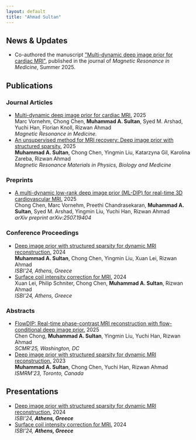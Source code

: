 ```yaml
---
layout: default
title: "Ahmad Sultan"
---
```


<section class="news section-divider">
    <h2>News & Updates</h2>
    <ul>
<!--         <li>Started a summer internship in May 2025 at Canon Medical Research USA (CMRU) as an MR Feature Development Research Scientist.</li>      -->
        <li>Co-authored the manuscript <a href="[https://doi.org/10.1002/mrm.70000](https://doi.org/10.1002/mrm.70000)" target="_blank" class="custom-link">"Multi-dynamic deep image prior for cardiac MRI"</a>, published in the journal of <em>Magnetic Resonance in Medicine</em>, Summer 2025.</li>     
<!--         <li>Awarded 2nd Place at the 2025 Hayes Research Forum for my oral presentation on “Motion-Robust Volumetric CMR.”</li> -->
    </ul>
</section>


<!-- 
<section class="projects section-divider">
    <h2>Research Projects</h2>
    <div class="project-grid">
        <div class="project">
            <img src="/assets/gifs/4D_flow.gif" alt="4D Flow Image Reconstruction GIF" class="project-img">
                <h3>Motion-robust 4D Flow Image Reconstruction</h3>
            <p>
                Developed a novel optimization technique integrated with outlier rejection for motion-robust reconstruction of 4D flow cardiovascular magnetic resonance images.
            </p>
            <div class="project-links">
                <a href="https://doi.org/10.1002/mrm.30123" target="_blank" class="custom-link" style="text-decoration: none; display: flex; align-items: center; gap: 5px;">
                    Paper <img src="/assets/icons/paper-icon.png" alt="Paper Icon" style="width:24px; height:24px;">
                </a>
                <a>|</a>
                <a href="https://github.com/OSU-MR/motion-robust-CMR" target="_blank" class="custom-link" style="text-decoration: none; display: flex; align-items: center; gap: 5px;">
                    Code <img src="/assets/icons/github-icon.png" alt="GitHub Icon" style="width:24px; height:24px;">
                </a>
                <a>|</a>
                <a href="/assets/files/ISMRM24_Abstract_Arshad.pdf" target="_blank" class="custom-link" style="text-decoration: none; display: flex; align-items: center; gap: 5px;">
                    Abstract <img src="/assets/icons/abstract-icon.png" alt="Abstract Icon" style="width:24px; height:24px;">
                </a>
                <a>|</a>
                <a href="https://buckeyemailosu-my.sharepoint.com/:v:/g/personal/arshad_32_buckeyemail_osu_edu/EVqLUww-rG9OlApDsG8TuzsBVAF3F_PzSFYjzhWEJDptSQ?e=g3iRlf" target="_blank" class="custom-link" style="text-decoration: none; display: flex; align-items: center; gap: 5px;">
                    Video <img src="/assets/icons/video-icon.png" alt="GitHub Icon" style="width:24px; height:24px;">
                </a>
            </div>
        </div>
        <div class="project">
            <img src="/assets/gifs/3D_cine.gif" alt="4D Flow Image Reconstruction GIF" class="project-img">
                <h3>Motion-robust 3D cine Image Reconstruction</h3>
            <p>
                Proposed a novel optimization technique integrated with outlier rejection for motion-robust reconstruction of 3D cine cardiovascular magnetic resonance images.
            </p>
            <div class="project-links">
                <a href="https://doi.org/10.1002/mrm.30123" target="_blank" class="custom-link" style="text-decoration: none; display: flex; align-items: center; gap: 5px;">
                    Paper <img src="/assets/icons/paper-icon.png" alt="Paper Icon" style="width:24px; height:24px;">
                </a>
                <a>|</a>
                <a href="https://github.com/OSU-MR/motion-robust-CMR" target="_blank" class="custom-link" style="text-decoration: none; display: flex; align-items: center; gap: 5px;">
                    Code <img src="/assets/icons/github-icon.png" alt="GitHub Icon" style="width:24px; height:24px;">
                </a>
                <a>|</a>
                <a href="/assets/files/SCMR24_Abstract_Arshad.pdf" target="_blank" class="custom-link" style="text-decoration: none; display: flex; align-items: center; gap: 5px;">
                    Abstract <img src="/assets/icons/abstract-icon.png" alt="Abstract Icon" style="width:24px; height:24px;">
                </a>
            </div>
        </div>
        <div class="project">
            <img src="/assets/gifs/exercise.gif" alt="In-magnet exercise CMR" class="project-img">
                <h3>In-magnet Exercise Cardiovascular MRI</h3>
            <p>
                Assessing and validating new CMR protocols and reconstruction frameworks to facilitate assessment of cardiac function during exercise stress using planar, volumetric and flow imaging.
            </p>
            <div class="project-links">
                <a href="https://doi.org/10.1002/mrm.30123" target="_blank" class="custom-link" style="text-decoration: none; display: flex; align-items: center; gap: 5px;">
                    Paper 1 <img src="/assets/icons/paper-icon.png" alt="Paper Icon" style="width:24px; height:24px;">
                </a>
                <a>|</a>
                <a href="https://github.com/OSU-MR/motion-robust-CMR" target="_blank" class="custom-link" style="text-decoration: none; display: flex; align-items: center; gap: 5px;">
                    Code 1 <img src="/assets/icons/github-icon.png" alt="GitHub Icon" style="width:24px; height:24px;">
                </a>
                <a>|</a>
               <a href="https://arxiv.org/abs/2402.17877" target="_blank" class="custom-link" style="text-decoration: none; display: flex; align-items: center; gap: 5px;">
                    Paper 2 <img src="/assets/icons/paper-icon.png" alt="Paper Icon" style="width:24px; height:24px;">
                </a>
            </div>
        </div>
        <div class="project">
            <img src="/assets/gifs/lowfield.gif" alt="In-magnet exercise CMR" class="project-img">
                <h3>Low-Field 4D flow Cardiac Magnetic Resonance Imaging</h3>
            <p>
                Developed new CMR protocols and reconstruction frameworks to facilitate volumetric flow imaging at a low-field scanner.
            </p>
        </div>
        <div class="project">
            <img src="/assets/gifs/glasses.jpg" alt="iSight" class="project-img">
                <h3>iSight: Smart Glasses & Cane for Visually Impaired</h3>
            <p>
                Developed a wearable prototype integrating computer vision-based smart glasses and sensor fusion-based smart cane, providing real-time audio guidance to visually impaired individuals for object identification, obstacle avoidance, and navigation.
            </p>  
            <div class="project-links">
                <a href="/assets/files/iSight19_Report_Arshad.pdf" target="_blank" class="custom-link" style="text-decoration: none; display: flex; align-items: center; gap: 5px;">
                    Report <img src="/assets/icons/paper-icon.png" alt="Paper Icon" style="width:24px; height:24px;">
                </a>
                <a>|</a>
                <a href="https://youtu.be/wlyYk-eeM3M?si=KScoKaDOfwm34wc_" target="_blank" class="custom-link" style="text-decoration: none; display: flex; align-items: center; gap: 5px;">
                    Video <img src="/assets/icons/video-icon.png" alt="GitHub Icon" style="width:24px; height:24px;">
                </a>
                                <a>|</a>
                <a href="/assets/Posters/Project_iSight_Poster.pdf" target="_blank" class="custom-link" style="text-decoration: none; display: flex; align-items: center; gap: 5px;">
                    Poster <img src="/assets/icons/poster-icon.png" alt="Poster Icon" style="width:24px; height:24px;">
                </a>
            </div>
        </div>
    </div>
</section>

-->



<section class="publications">
<h2>Publications</h2>
    
<h3>Journal Articles</h3>
<ul class="publication-list">
    
<li><div class="publication-title"><a href="https://doi.org/10.1002/mrm.70000" target="_blank"> <!--  link  -->
    Multi-dynamic deep image prior for cardiac MRI.</a> <!--  title  -->
    <span class="publication-year">2025</span></div> <!--  year  -->
    <div class="publication-authors">Marc Vornehm, Chong Chen, <strong>Muhammad A. Sultan</strong>, Syed M. Arshad, Yuchi Han, Florian Knoll, Rizwan Ahmad</div> <!--  authors  -->
    <div class="publication-journal"><em>Magnetic Resonance in Medicine.</em></div></li> <!--  journal  -->

<li><div class="publication-title"><a href="https://doi.org/10.1007/s10334-025-01257-z" target="_blank"> <!--  link  -->
    An unsupervised method for MRI recovery: Deep image prior with structured sparsity.</a> <!--  title  -->
    <span class="publication-year">2025</span></div> <!--  year  -->
    <div class="publication-authors"><strong>Muhammad A. Sultan</strong>, Chong Chen, Yingmin Liu, Katarzyna Gil, Karolina Zareba, Rizwan Ahmad</div> <!--  authors  -->
    <div class="publication-journal"><em>Magnetic Resonance Materials in Physics, Biology and Medicine</em></div></li> <!--  journal  -->
    
</ul>


<h3>Preprints</h3>
<ul class="publication-list">
    
<li><div class="publication-title"><a href="https://arxiv.org/abs/2507.19404" target="_blank">
    A multi-dynamic low-rank deep image prior (ML-DIP) for real-time 3D cardiovascular MRI.</a>
    <span class="publication-year">2025</span></div>
    <div class="publication-authors">Chong Chen, Marc Vornehm, Preethi Chandrasekaran, <strong>Muhammad A. Sultan</strong>, Syed M. Arshad, Yingmin Liu, Yuchi Han, Rizwan Ahmad</div>
    <div class="publication-journal"><em>arXiv preprint arXiv:2507.19404</em></div>
</li>

</ul>


<h3>Conference Proceedings</h3>
<ul class="publication-list">
    
<li><div class="publication-title"><a href="https://doi.org/10.1109/ISBI56570.2024.10635579" target="_blank"> <!--  link  -->
    Deep image prior with structured sparsity for dynamic MRI reconstruction.</a> <!--  title  -->
    <span class="publication-year">2024</span></div> <!--  year  -->
    <div class="publication-authors"><strong>Muhammad A. Sultan</strong>, Chong Chen, Yingmin Liu, Xuan Lei, Rizwan Ahmad</div> <!--  authors  -->
    <div class="publication-journal"><em>ISBI'24, Athens, Greece</em></div></li> <!--  journal  -->

<li><div class="publication-title"><a href="https://doi.org/10.1109/ISBI56570.2024.10635382" target="_blank"> <!--  link  -->
    Surface coil intensity correction for MRI.</a> <!--  title  -->
    <span class="publication-year">2024</span></div> <!--  year  -->
    <div class="publication-authors">Xuan Lei, Philip Schniter, Chong Chen, <strong>Muhammad A. Sultan</strong>, Rizwan Ahmad</div> <!--  authors  -->
    <div class="publication-journal"><em>ISBI'24, Athens, Greece</em></div></li> <!--  journal  -->
    
<!--    
<li><div class="publication-title"><a href="https://arxiv.org/abs/2405.16715" target="_blank">
    Coil Reweighting to Suppress Motion Artifacts in Real-Time Exercise Cine Imaging.</a>
    <span class="publication-year">2024</span></div>
    <div class="publication-authors">Chong Chen, Yingmin Liu, Yu Ding, Matthew Tong, Preethi Chandrasekaran, Christopher Crabtree, <strong>Syed M. Arshad</strong>, Yuchi Han, Rizwan Ahmad</div>
    <div class="publication-journal"><em>arXiv preprint arXiv:2405.16715</em></div></li>
-->

</ul>


    
<h3>Abstracts</h3>
<ul class="publication-list">

<li><div class="publication-title"><a href="https://doi.org/10.1016/j.jocmr.2024.101504" target="_blank">
    FlowDIP: Real-time phase-contrast MRI reconstruction with flow-conditional deep image prior.</a>
    <span class="publication-year">2025</span></div>
    <div class="publication-authors">Chen Chong, <strong>Muhammad A. Sultan</strong>, Yingmin Liu, Yuchi Han, Rizwan Ahmad</div>
    <div class="publication-journal"><em>SCMR'25, Washington, DC</em></div></li>
    
<li><div class="publication-title"><a href="https://archive.ismrm.org/2023/4780.html" target="_blank">
    Deep image prior with structured sparsity for dynamic MRI reconstruction.</a>
    <span class="publication-year">2023</span></div>
    <div class="publication-authors"><strong>Muhammad A. Sultan</strong>, Chong Chen, Yuchi Han, Rizwan Ahmad</div>
    <div class="publication-journal"><em>ISMRM'23, Toronto, Canada</em></div></li>

<!--
<li><div class="publication-title"><a href="https://submissions.mirasmart.com/ISMRM2025/Handlers/ViewTeaser.ashx?esbpgm=9952_2770" target="_blank">Motion-Guided Deep Image Prior for 3D Real-Time Cine (M-DIP-3D).</a><span class="publication-year">2025</span></div><div class="publication-authors">Chong Chen, Marc Vornehm, Muhammad Ahmad Sultan, <strong>Syed M. Arshad</strong>, Yuchi Han, Rizwan Ahmad</div><div class="publication-journal"><em>ISMRM'25, Honolulu, Hawaii</em></div></li>
<li><div class="publication-title"><a href="https://submissions.mirasmart.com/ISMRM2025/Handlers/ViewTeaser.ashx?esbpgm=37_324" target="_blank">Free-Running Time-Resolved 3D+time Cardiovascular MRI at 40 Hz in a One Minute Scan using Cartesian Sampling and CMR-MOTUS.</a><span class="publication-year">2025</span></div><div class="publication-authors">Thomas E. Olausson, Maarten L. Terpstra, Edwin Versteeg, Casper Beijst, <strong>Syed M. Arshad</strong>, Birgitta K. Velthuis, Cornelis van den Berg, Alessandro Sbrizzi</div><div class="publication-journal"><em>ISMRM'25, Honolulu, Hawaii</em></div></li>
<li><div class="publication-title"><a href="https://submissions.mirasmart.com/ISMRM2025/Handlers/ViewTeaser.ashx?esbpgm=9812_4029" target="_blank">Initial Experience With Non-Contrast, Gadolinium, And Ferumoxytol-Enhanced Image-Based Navigator 3D MRA Of The Thoracic Aorta At 0.55T</a><span class="publication-year">2025</span></div><div class="publication-authors">Juliet Varghese, Katherine Binzel, <strong>Syed M. Arshad</strong>, Ning Jin, Karl P. Kunze, René M. Botnar, Claudia M. Prieto, Rizwan Ahmad, Yuchi Han, Matthew S. Tong, Orlando P. Simonetti</div><div class="publication-journal"><em>ISMRM'25, Honolulu, Hawaii</em></div></li>
<li><div class="publication-title"><a href="https://doi.org/10.1016/j.jocmr.2024.101341" target="_blank">Ferumoxytol-enhanced free-running 5D whole-heart CMR at 0.55 T.</a><span class="publication-year">2025</span></div><div class="publication-authors">Xavier Sieber, Preethi S. Chandrasekaran, Juliet Varghese, Yingmin Liu, Christopher Roy, Jérôme Yerly, <strong>Syed M. Arshad</strong>, Rizwan Ahmad, Ruud B. Van Heeswijk, Mathias Stuber, Orlando Simonetti</div><div class="publication-journal"><em>SCMR'25, Washington, DC</em></div></li>
-->



<!--
<li><div class="publication-title"><a href="https://doi.org/10.1016/j.jocmr.2024.100315" target="_blank">Motion-robust 3D Cine Imaging Using Compressive Recovery with Outlier Rejection (CORe)</a><span class="publication-year">2024</span></div><div class="publication-authors"><strong>Syed M. Arshad</strong>, Lee Potter, Chong Chen, Preethi Chandrasekaran, Yingmin Liu, Christopher Crabtree, Matthew Tong, Orlando Simonetti, Yuchi Han, Rizwan Ahmad</div><div class="publication-journal"><em>SCMR'24, London, UK</em></div></li>
<li><div class="publication-title"><a href="https://archive.ismrm.org/2023/1087.html" target="_blank">Motion artifact reduction in self-gated CMR 4D flow imaging under exercise stress.</a><span class="publication-year">2023</span></div><div class="publication-authors"><strong>Syed M. Arshad</strong>, Chong Chen, Yingmin Liu, Preethi Chandrasekaran, Christopher Crabtree, Ning Jin, Rizwan and Ahmad</div><div class="publication-journal"><em>ISMRM'23, Toronto, Canada</em></div></li>
<li><div class="publication-title"><a href="https://archive.ismrm.org/2023/1078.html" target="_blank">Biventricular and hemodynamic assessment under multi-stage exercise using real-time CMR.</a><span class="publication-year">2023</span></div><div class="publication-authors">Preethi Chandrasekaran, Chong Chen, Yingmin Liu, Christopher Crabtree, <strong>Syed M. Arshad</strong>, Matthew Tong, Yuchi Han, Rizwan Ahmad</div><div class="publication-journal"><em>ISMRM'23, Toronto, Canada</em></div></li>
-->

</ul>


</section>
<section class="talks">
<h2>Presentations</h2>
<ul class="talk-list">

<li><div class="talk-title"><a href="https://doi.org/10.1109/ISBI56570.2024.10635579" target="_blank"> <!--  link  -->
    Deep image prior with structured sparsity for dynamic MRI reconstruction.</a> <!--  title  -->
    <span class="talk-year">2024</span></div> <!--  year  -->
<!--     <div class="publication-authors"><strong>Muhammad Ahmad Sultan</strong>, Chong Chen, Yingmin Liu, Xuan Lei, Rizwan Ahmad</div> <!--  authors  --> 
    <div class="talk-details"><em>ISBI'24, <strong>Athens, Greece</strong></em></div></li> <!--  journal  -->

<li><div class="talk-title"><a href="https://doi.org/10.1109/ISBI56570.2024.10635382" target="_blank"> <!--  link  -->
    Surface coil intensity correction for MRI.</a> <!--  title  -->
    <span class="talk-year">2024</span></div> <!--  year  -->
<!--     <div class="publication-authors">Xuan Lei, Philip Schniter, Chong Chen, <strong>Muhammad Ahmad Sultan</strong>, Rizwan Ahmad</div> <!--  authors  --> 
    <div class="talk-details"><em>ISBI'24, <strong>Athens, Greece</strong></em></div></li> <!--  journal  -->
    
<!--    
<li><div class="publication-title"><a href="https://arxiv.org/abs/2405.16715" target="_blank">
    Coil Reweighting to Suppress Motion Artifacts in Real-Time Exercise Cine Imaging.</a>
    <span class="publication-year">2024</span></div>
    <div class="publication-authors">Chong Chen, Yingmin Liu, Yu Ding, Matthew Tong, Preethi Chandrasekaran, Christopher Crabtree, <strong>Syed M. Arshad</strong>, Yuchi Han, Rizwan Ahmad</div>
    <div class="publication-journal"><em>arXiv preprint arXiv:2405.16715</em></div></li>
-->

</ul>

<!--    
<ul class="talk-list">
<li><div class="talk-title"><a href="https://cgs.osu.edu/programs-events/edward-f-hayes-advanced-research-forum/hayes-2025-winners" target="_blank">
EMORe: Motion-robust free-breathing volumetric cardiovascular magnetic resonance image reconstruction using Expectation-Maximization (EM) algorithm</a>
<span class="talk-year">2025</span></div>
<div class="talk-details"><em>2025 Hayes Advanced Research Forum, The Ohio State University, Columbus, OH | 2nd Place Winner</em></div></li>

<li><div class="talk-title">EMORe: Motion-robust XD-CMR reconstruction using Expectation-Maximization (EM) algorithm.<span class="talk-year">2025</span></div><div class="talk-details"><em>SCMR'25: Motion Compensation Session, Washington, DC</em></div></li>
<li><div class="talk-title"><a href="/assets/files/EMORe_Poster_Arshad_2024.pdf" target="_blank">EMORe: Motion-robust XD-CMR reconstruction using Expectation-Maximization (EM) algorithm.</a><span class="talk-year">2024</span></div><div class="talk-details"><em>Kraus Memorial Poster Competition ’24, The Ohio State University, Columbus, OH. | 2nd Place Winner</em></div></li>
<li><div class="talk-title">Motion robust 3D cine imaging using Compressive Recovery with Outlier Rejection (CORe).<span class="talk-year">2024</span></div><div class="talk-details"><em>SCMR ’24: Dealing with Motion Session, London, UK</em></div></li>
<li><div class="talk-title"><a href="https://buckeyemailosu-my.sharepoint.com/:v:/g/personal/arshad_32_buckeyemail_osu_edu/EQQ-d9V8U1NBsBGK47P0xAwBaYm3k7p5Usy8OVu6gxJvPQ?e=w1fwv6" target="_blank">Motion-robust free-running volumetric cardiovascular MRI.</a><span class="talk-year">2023</span></div><div class="talk-details"><em>Kraus Memorial Poster Competition’23, The Ohio State University, Columbus, OH</em></div></li>
<li><div class="talk-title"><a href="/assets/files/CORe_ISMRM'23_Arshad.MOV" target="_blank">Motion artifact reduction in self-gated CMR 4D flow imaging under exercise stress.</a><span class="talk-year">2023</span></div><div class="talk-details"><em>ISMRM’23: Advanced Flow & Angiography, Toronto, Canada</em></div></li>
</ul>
-->

</section>


